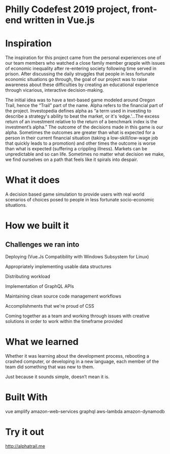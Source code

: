 # Philly Codefest 2019 project, front-end written in Vue.js 

# Inspiration
The inspiration for this project came from the personal experiences one of our team members who watched a close family member grapple with issues of economic inequality after re-entering society following time served in prison. After discussing the daily struggles that people in less fortunate economic situations go through, the goal of our project was to raise awareness about these difficulties by creating an educational experience through vicarious, interactive decision-making.

The initial idea was to have a text-based game modeled around Oregon Trail, hence the “Trail” part of the name. Alpha refers to the financial part of the project. Investopedia defines alpha as “a term used in investing to describe a strategy's ability to beat the market, or it's ‘edge.’...The excess return of an investment relative to the return of a benchmark index is the investment’s alpha.” The outcome of the decisions made in this game is our alpha. Sometimes the outcomes are greater than what is expected for a person in their current financial situation (taking a low-skill/low-wage job that quickly leads to a promotion) and other times the outcome is worse than what is expected (suffering a crippling illness). Markets can be unpredictable and so can life. Sometimes no matter what decision we make, we find ourselves on a path that feels like it spirals into despair.

# What it does
A decision based game simulation to provide users with real world scenarios of choices posed to people in less fortunate socio-economic situations.

# How we built it
## Challenges we ran into
Deploying (Vue.Js Compatibility with Windows Subsystem for Linux)

Appropriately implementing usable data structures

Distributing workload

Implementation of GraphQL APIs

Maintaining clean source code management workflows

Accomplishments that we're proud of
CSS

Coming together as a team and working through issues with creative solutions in order to work within the timeframe provided

# What we learned
Whether it was learning about the development process, rebooting a crashed computer, or developing in a new language, each member of the team did something that was new to them.

Just because it sounds simple, doesn’t mean it is.

# Built With
vue
amplify
amazon-web-services
graphql
aws-lambda
amazon-dynamodb
# Try it out
<http://alphatrail.me>
